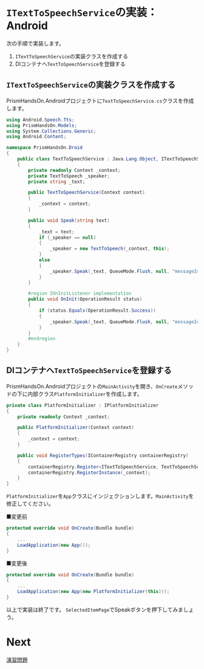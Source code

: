 # `ITextToSpeechService`の実装：Android  

次の手順で実装します。

1. `ITextToSpeechService`の実装クラスを作成する
2. DIコンテナへ`TextToSpeechService`を登録する

## `ITextToSpeechService`の実装クラスを作成する

PrismHandsOn.Androidプロジェクトに`TextToSpeechService.cs`クラスを作成します。  

```cs
using Android.Speech.Tts;
using PrismHandsOn.Models;
using System.Collections.Generic;
using Android.Content;

namespace PrismHandsOn.Droid
{
    public class TextToSpeechService : Java.Lang.Object, ITextToSpeechService, TextToSpeech.IOnInitListener
    {
        private readonly Context _context;
        private TextToSpeech _speaker;
        private string _text;

        public TextToSpeechService(Context context)
        {
            _context = context;
        }

        public void Speak(string text)
        {
            _text = text;
            if (_speaker == null)
            {
                _speaker = new TextToSpeech(_context, this);
            }
            else
            {
                _speaker.Speak(_text, QueueMode.Flush, null, "messageId");
            }
        }

        #region IOnInitListener implementation
        public void OnInit(OperationResult status)
        {
            if (status.Equals(OperationResult.Success))
            {
                _speaker.Speak(_text, QueueMode.Flush, null, "messageId");
            }
        }
        #endregion
    }
}
```

## DIコンテナへ`TextToSpeechService`を登録する

PrismHandsOn.Androidプロジェクトの`MainActivity`を開き、`OnCreate`メソッドの下に内部クラス`PlatformInitializer`を作成します。

```cs
private class PlatformInitializer : IPlatformInitializer
{
    private readonly Context _context;

    public PlatformInitializer(Context context)
    {
        _context = context;
    }

    public void RegisterTypes(IContainerRegistry containerRegistry)
    {
        containerRegistry.Register<ITextToSpeechService, TextToSpeechService>();
        containerRegistry.RegisterInstance(_context);
    }
}
```

`PlatformInitializer`を`App`クラスにインジェクションします。`MainActivity`を修正してください。

■変更前

```cs
protected override void OnCreate(Bundle bundle)
{
    ...
    LoadApplication(new App());
}
```

■変更後

```cs
protected override void OnCreate(Bundle bundle)
{
    ...
    LoadApplication(new App(new PlatformInitializer(this)));
}
```

以上で実装は終了です。
`SelectedItemPage`でSpeakボタンを押下してみましょう。

# Next

[演習問題](90.演習問題.md)